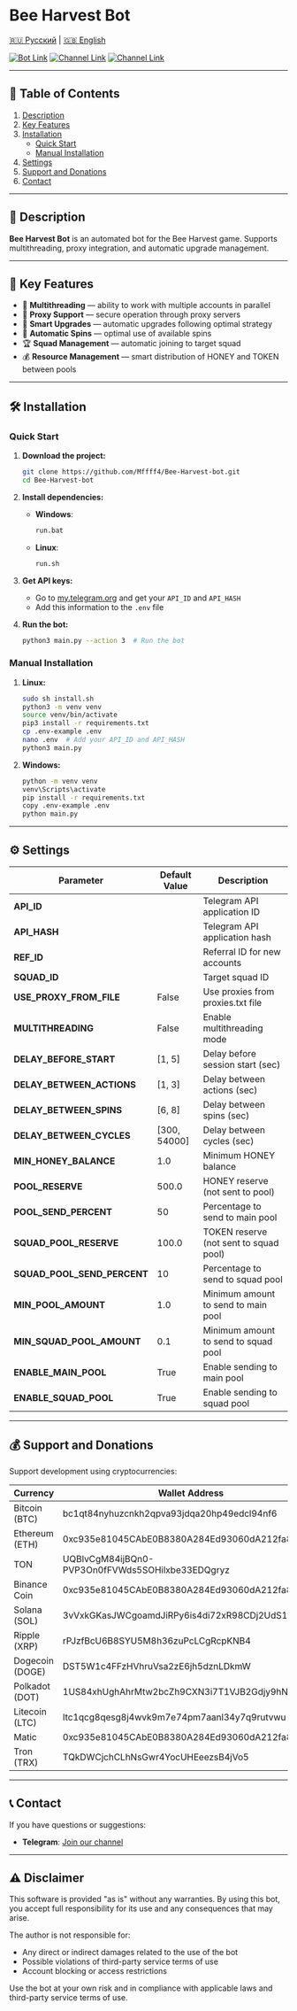 # Bee Harvest Bot

[🇷🇺 Русский](README-RU.md) | [🇬🇧 English](README.md)

[![Bot Link](https://img.shields.io/badge/Telegram_Bot-Link-blue?style=for-the-badge&logo=Telegram&logoColor=white)](https://t.me/pawsbot/start?startapp=bro-228618799)
[![Channel Link](https://img.shields.io/badge/Telegram_Channel-Link-blue?style=for-the-badge&logo=Telegram&logoColor=white)](https://t.me/+Ayp1HeUYsjdmZjgy)
[![Channel Link](https://img.shields.io/badge/Bot_Collection-Link-blue?style=for-the-badge&logo=Telegram&logoColor=white)](https://t.me/+uF4lQD9ZEUE4NGUy)

---

## 📑 Table of Contents
1. [Description](#description)
2. [Key Features](#key-features)
3. [Installation](#installation)
   - [Quick Start](#quick-start)
   - [Manual Installation](#manual-installation)
4. [Settings](#settings)
5. [Support and Donations](#support-and-donations)
6. [Contact](#contact)

---

## 📜 Description
**Bee Harvest Bot** is an automated bot for the Bee Harvest game. Supports multithreading, proxy integration, and automatic upgrade management.

---

## 🌟 Key Features
- 🔄 **Multithreading** — ability to work with multiple accounts in parallel
- 🔐 **Proxy Support** — secure operation through proxy servers
- 🎯 **Smart Upgrades** — automatic upgrades following optimal strategy
- 🎲 **Automatic Spins** — optimal use of available spins
- 🏆 **Squad Management** — automatic joining to target squad
- 💰 **Resource Management** — smart distribution of HONEY and TOKEN between pools

---

## 🛠️ Installation

### Quick Start
1. **Download the project:**
   ```bash
   git clone https://github.com/Mffff4/Bee-Harvest-bot.git
   cd Bee-Harvest-bot
   ```

2. **Install dependencies:**
   - **Windows**:
     ```bash
     run.bat
     ```
   - **Linux**:
     ```bash
     run.sh
     ```

3. **Get API keys:**
   - Go to [my.telegram.org](https://my.telegram.org) and get your `API_ID` and `API_HASH`
   - Add this information to the `.env` file

4. **Run the bot:**
   ```bash
   python3 main.py --action 3  # Run the bot
   ```

### Manual Installation
1. **Linux:**
   ```bash
   sudo sh install.sh
   python3 -m venv venv
   source venv/bin/activate
   pip3 install -r requirements.txt
   cp .env-example .env
   nano .env  # Add your API_ID and API_HASH
   python3 main.py
   ```

2. **Windows:**
   ```bash
   python -m venv venv
   venv\Scripts\activate
   pip install -r requirements.txt
   copy .env-example .env
   python main.py
   ```

---

## ⚙️ Settings

| Parameter                  | Default Value         | Description                                                 |
|---------------------------|----------------------|---------------------------------------------------------------|
| **API_ID**                |                      | Telegram API application ID                                   |
| **API_HASH**              |                      | Telegram API application hash                                 |
| **REF_ID**                |          | Referral ID for new accounts                                  |
| **SQUAD_ID**              |                  | Target squad ID                                               |
| **USE_PROXY_FROM_FILE**   | False                | Use proxies from proxies.txt file                             |
| **MULTITHREADING**        | False                | Enable multithreading mode                                    |
| **DELAY_BEFORE_START**    | [1, 5]               | Delay before session start (sec)                              |
| **DELAY_BETWEEN_ACTIONS** | [1, 3]               | Delay between actions (sec)                                   |
| **DELAY_BETWEEN_SPINS**   | [6, 8]               | Delay between spins (sec)                                     |
| **DELAY_BETWEEN_CYCLES**  | [300, 54000]         | Delay between cycles (sec)                                    |
| **MIN_HONEY_BALANCE**     | 1.0                  | Minimum HONEY balance                                         |
| **POOL_RESERVE**          | 500.0                | HONEY reserve (not sent to pool)                              |
| **POOL_SEND_PERCENT**     | 50                   | Percentage to send to main pool                               |
| **SQUAD_POOL_RESERVE**    | 100.0                | TOKEN reserve (not sent to squad pool)                        |
| **SQUAD_POOL_SEND_PERCENT**| 10                  | Percentage to send to squad pool                              |
| **MIN_POOL_AMOUNT**      | 1.0                  | Minimum amount to send to main pool                           |
| **MIN_SQUAD_POOL_AMOUNT**| 0.1                  | Minimum amount to send to squad pool                          |
| **ENABLE_MAIN_POOL**     | True                 | Enable sending to main pool                                   |
| **ENABLE_SQUAD_POOL**    | True                 | Enable sending to squad pool                                  |

---

## 💰 Support and Donations

Support development using cryptocurrencies:

| Currency              | Wallet Address                                                                     |
|----------------------|------------------------------------------------------------------------------------|
| Bitcoin (BTC)        |bc1qt84nyhuzcnkh2qpva93jdqa20hp49edcl94nf6| 
| Ethereum (ETH)       |0xc935e81045CAbE0B8380A284Ed93060dA212fa83| 
| TON                  |UQBlvCgM84ijBQn0-PVP3On0fFVWds5SOHilxbe33EDQgryz|
| Binance Coin         |0xc935e81045CAbE0B8380A284Ed93060dA212fa83| 
| Solana (SOL)         |3vVxkGKasJWCgoamdJiRPy6is4di72xR98CDj2UdS1BE| 
| Ripple (XRP)         |rPJzfBcU6B8SYU5M8h36zuPcLCgRcpKNB4| 
| Dogecoin (DOGE)      |DST5W1c4FFzHVhruVsa2zE6jh5dznLDkmW| 
| Polkadot (DOT)       |1US84xhUghAhrMtw2bcZh9CXN3i7T1VJB2Gdjy9hNjR3K71| 
| Litecoin (LTC)       |ltc1qcg8qesg8j4wvk9m7e74pm7aanl34y7q9rutvwu| 
| Matic                |0xc935e81045CAbE0B8380A284Ed93060dA212fa83| 
| Tron (TRX)           |TQkDWCjchCLhNsGwr4YocUHEeezsB4jVo5| 

---

## 📞 Contact

If you have questions or suggestions:
- **Telegram**: [Join our channel](https://t.me/+ap1Yd23CiuVkOTEy)

---

## ⚠️ Disclaimer

This software is provided "as is" without any warranties. By using this bot, you accept full responsibility for its use and any consequences that may arise.

The author is not responsible for:
- Any direct or indirect damages related to the use of the bot
- Possible violations of third-party service terms of use
- Account blocking or access restrictions

Use the bot at your own risk and in compliance with applicable laws and third-party service terms of use.

